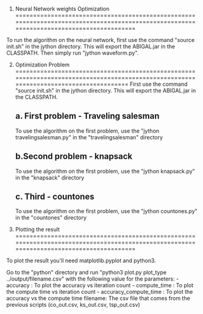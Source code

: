 1. Neural Network weights Optimization
========================================================================================================================================

To run the algorithm on the neural network, first use the command "source init.sh" in the jython directory. This will export the ABIGAL.jar in the CLASSPATH.
Then simply run "jython waveform.py".

2. Optimization Problem
======================================================================================================================================
First use the command "source init.sh" in the jython directory. This will export the ABIGAL.jar in the CLASSPATH.

    a. First problem - Traveling salesman
    --------------------------------------

    To use the algorithm on the first problem, use the "jython travelingsalesman.py" in the "travelingsalesman" directory

    b.Second problem - knapsack
    ---------------------------

    To use the algorithm on the first problem, use the "jython knapsack.py" in the "knapsack" directory
    
     c. Third - countones
    ----------------------------

    To use the algorithm on the first problem, use the "jython countones.py" in the "countones" directory


3. Plotting the result
========================================================================================================================================

To plot the result you'll need matplotlib.pyplot and python3.

Go to the "python" directory and run "python3 plot.py plot_type ../output/filename.csv" with the following value for the parameters:
    - accuracy : To plot the accuracy vs iteration count
    - compute_time : To plot the compute time vs iteration count
    - accuracy_compute_time : To plot the accuracy vs the compute time
filename: The csv file that comes from the previous scripts (co_out.csv, ks_out.csv, tsp_out.csv)

